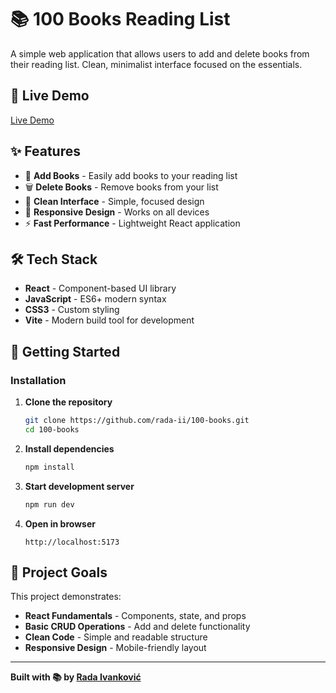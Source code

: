 # 📚 100 Books Reading List

A simple web application that allows users to add and delete books from their reading list. Clean, minimalist interface focused on the essentials.

## 🔗 Live Demo

<a href="https://100-books.vercel.app/" target="_blank">Live Demo</a>


## ✨ Features
- 📖 **Add Books** - Easily add books to your reading list
- 🗑️ **Delete Books** - Remove books from your list
- 🎨 **Clean Interface** - Simple, focused design
- 📱 **Responsive Design** - Works on all devices
- ⚡ **Fast Performance** - Lightweight React application

## 🛠️ Tech Stack
- **React** - Component-based UI library
- **JavaScript** - ES6+ modern syntax
- **CSS3** - Custom styling
- **Vite** - Modern build tool for development

## 🚀 Getting Started

### Installation
1. **Clone the repository**
   ```bash
   git clone https://github.com/rada-ii/100-books.git
   cd 100-books
   ```

2. **Install dependencies**
   ```bash
   npm install
   ```

3. **Start development server**
   ```bash
   npm run dev
   ```

4. **Open in browser**
   ```
   http://localhost:5173
   ```

## 🎯 Project Goals
This project demonstrates:
- **React Fundamentals** - Components, state, and props
- **Basic CRUD Operations** - Add and delete functionality
- **Clean Code** - Simple and readable structure
- **Responsive Design** - Mobile-friendly layout

---
**Built with 📚 by [Rada Ivanković](https://github.com/rada-ii)**
